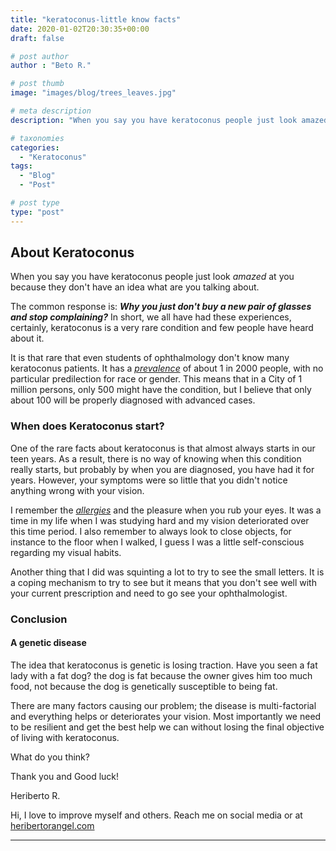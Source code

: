 ```yaml
---
title: "keratoconus-little know facts"
date: 2020-01-02T20:30:35+00:00
draft: false

# post author
author : "Beto R."

# post thumb
image: "images/blog/trees_leaves.jpg"

# meta description
description: "When you say you have keratoconus people just look amazed at you because they don't have an idea what are you talking about"

# taxonomies
categories: 
  - "Keratoconus"
tags:
  - "Blog"
  - "Post"

# post type
type: "post"
---
```

About Keratoconus
-----------------

When you say you have keratoconus people just look _amazed_ at you because they don't have an idea what are you talking about.

The common response is: **_Why you just don't buy a new pair of glasses and stop complaining?_** In short, we all have had these experiences, certainly, keratoconus is a very rare condition and few people have heard about it.

It is that rare that even students of ophthalmology don't know many keratoconus patients. It has a [_prevalence_](https://www.ncbi.nlm.nih.gov/pmc/articles/PMC3775068/) of about 1 in 2000 people, with no particular predilection for race or gender. This means that in a City of 1 million persons, only 500 might have the condition, but I believe that only about 100 will be properly diagnosed with advanced cases.

### When does Keratoconus start?

One of the rare facts about keratoconus is that almost always starts in our teen years. As a result, there is no way of knowing when this condition really starts, but probably by when you are diagnosed, you have had it for years. However, your symptoms were so little that you didn't notice anything wrong with your vision.

I remember the _[allergies](https://www.keratoconusguide.com/how-to-test-for-allergies/)_ and the pleasure when you rub your eyes. It was a time in my life when I was studying hard and my vision deteriorated over this time period. I also remember to always look to close objects, for instance to the floor when I walked, I guess I was a little self-conscious regarding my visual habits.

Another thing that I did was squinting a lot to try to see the small letters. It is a coping mechanism to try to see but it means that you don't see well with your current prescription and need to go see your ophthalmologist.

### Conclusion

#### A genetic disease

The idea that keratoconus is genetic is losing traction. Have you seen a fat lady with a fat dog? the dog is fat because the owner gives him too much food, not because the dog is genetically susceptible to being fat.

There are many factors causing our problem; the disease is multi-factorial and everything helps or deteriorates your vision. Most importantly we need to be resilient and get the best help we can without losing the final objective of living with keratoconus.

What do you think?

Thank you and Good luck!

Heriberto R.

Hi, I love to improve myself and others. Reach me on social media or at [heribertorangel.com](http://heribertorangel.com)

* * *
